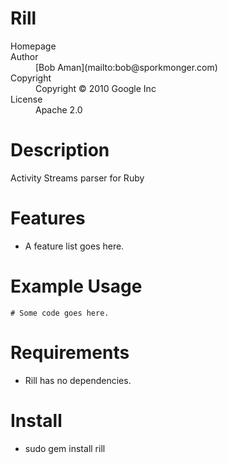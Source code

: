 # Rill

<dl>
  <dt>Homepage</dt><dd><http://rill.rubyforge.org/></dd>
  <dt>Author</dt><dd>[Bob Aman](mailto:bob@sporkmonger.com)</dd>
  <dt>Copyright</dt><dd>Copyright © 2010 Google Inc</dd>
  <dt>License</dt><dd>Apache 2.0</dd>
</dl>

# Description

Activity Streams parser for Ruby

# Features

* A feature list goes here.

# Example Usage

    # Some code goes here.

# Requirements

* Rill has no dependencies.

# Install

* sudo gem install rill

